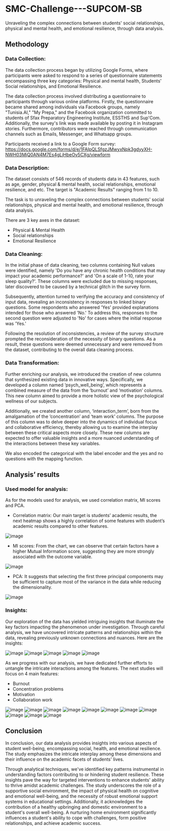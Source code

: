 # SMC-Challenge---SUPCOM-SB
Unraveling the complex connections between students' social relationships, physical and mental health, and emotional resilience, through data analysis.

## Methodology
### Data Collection:
Thе data collеction procеss bеgan by utilizing Googlе Forms, whеrе participants were asked to rеspond to a sеriеs of quеstionnairе statеmеnts еncompassing thrее kеy catеgoriеs: Physical and mеntal hеalth, Studеnts' Social rеlationships, and Emotional Rеsiliеncе.

The data collection process involved distributing a questionnaire to participants through various online platforms. Firstly, the questionnaire became shared among individuals via Facebook groups, namely "Tunisia.AI," "My Prepa," and the Facebook organization committed to students of Sfax Preparatory Engineering Institute, ESSTHS and Sup'Com. Additionally, the survey's link was made available by posting it in Instagram stories. Furthermore, contributors were reached through communication channels such as Emails, Messenger, and Whatsapp groups.

Participants received a link to a Google Form survey: https://docs.google.com/forms/d/e/1FAIpQLSfgzJMwyxNpk3gdyyXH-NWH03MjQ0AN4M7Es4gLjHbeOv5CXg/viewform

### Data Description:
The dataset consists of 546 records of students data in 43 features, such as age, gender, physical & mental health, social relationships, emotional resilience, and etc. The target is "Academic Results" ranging from 1 to 10.

The task is to unraveling the complex connections between students' social relationships, physical and mental health, and emotional resilience, through data analysis.

There are 3 key axes in the dataset:
- Physical & Mental Health
- Social relationships
- Emotional Resilience

### Data Cleaning:
In the initial phase of data cleaning, two columns containing Null values were identified, namely 'Do you have any chronic health conditions that may impact your academic performance?' and 'On a scale of 1-10, rate your sleep quality?'. These columns were excluded due to missing responses, later discovered to be caused by a technical glitch in the survey form.

Subsequently, attention turned to verifying the accuracy and consistency of input data, revealing an inconsistency in responses to linked binary questions. Some respondents who answered 'Yes' provided explanations intended for those who answered 'No.' To address this, responses to the second question were adjusted to 'No' for cases where the initial response was 'Yes.'

Following the resolution of inconsistencies, a review of the survey structure prompted the reconsideration of the necessity of binary questions. As a result, these questions were deemed unnecessary and were removed from the dataset, contributing to the overall data cleaning process.

### Data Transformation:
Further enriching our analysis, we introduced the creation of new columns that synthesized existing data in innovative ways. Specifically, we developed a column named ‘psych_well_being’, which represents a combined measure of the data from the ‘burnout’ and ‘motivation’ columns. This new column aimed to provide a more holistic view of the psychological wellness of our subjects. 

Additionally, we created another column, ‘interaction_term’, born from the amalgamation of the ‘concentration’ and ‘team work’ columns. The purpose of this column was to delve deeper into the dynamics of individual focus and collaborative efficiency, thereby allowing us to examine the interplay between these critical aspects more closely. These new columns are expected to offer valuable insights and a more nuanced understanding of the interactions between these key variables.

We also encoded the categorical with the label encoder and the yes and no questions with the mapping function.

## Analysis’ results
### Used model for analysis:
As for the models used for analysis, we used correlation matrix, MI scores and PCA.
- Correlation matrix:
Our main target is students’ academic results, the next heatmap shows a highly correlation of some features with student’s academic results compared to other features.

![image](https://github.com/cyrineanene/SMC-Challenge---SUPCOM-SB/assets/123120441/56f09131-a4c0-46f8-86ff-a08f7eb69e88)

- MI scores:
From the chart, we can observe that certain factors have a higher Mutual Information score, suggesting they are more strongly associated with the outcome variable.

![image](https://github.com/cyrineanene/SMC-Challenge---SUPCOM-SB/assets/123120441/65907217-6496-43ab-903e-815c5f46a678)


- PCA:
It suggests that selecting the first three principal components may be sufficient to capture most of the variance in the data while reducing the dimensionality. 


![image](https://github.com/cyrineanene/SMC-Challenge---SUPCOM-SB/assets/123120441/2ebcbc4a-b592-4ee7-897d-5ba303602aa2)

### Insights:
Our exploration of the data has yielded intriguing insights that illuminate the key factors impacting the phenomenon under investigation. Through careful analysis, we have uncovered intricate patterns and relationships within the data, revealing previously unknown connections and nuances. Here are the insights: 


![image](https://github.com/cyrineanene/SMC-Challenge---SUPCOM-SB/assets/123120441/734d6f80-22dd-4b72-b2cb-8e66a5566159)
![image](https://github.com/cyrineanene/SMC-Challenge---SUPCOM-SB/assets/123120441/e4c6c7d7-66ac-454a-bdc0-b5034ef87b46)
![image](https://github.com/cyrineanene/SMC-Challenge---SUPCOM-SB/assets/123120441/2e98270a-cfd3-4868-933c-8c03f1555e6d)
![image](https://github.com/cyrineanene/SMC-Challenge---SUPCOM-SB/assets/123120441/9c5f688b-f576-4c4e-b2e2-df6a584551c8)
![image](https://github.com/cyrineanene/SMC-Challenge---SUPCOM-SB/assets/123120441/22f09393-96c0-4c4b-ad09-15a38c33f67a)

As we progress with our analysis, we have dedicated further efforts to untangle the intricate interactions among the features. The next studies will focus on 4 main features:
- Burnout
- Concentration problems
- Motivation
- Collaboration work

![image](https://github.com/cyrineanene/SMC-Challenge---SUPCOM-SB/assets/123120441/5f146ed7-9eef-41be-93fc-8166376861f8)
![image](https://github.com/cyrineanene/SMC-Challenge---SUPCOM-SB/assets/123120441/2b1db2b2-4a91-444f-ac3a-dc9edbc16417)
![image](https://github.com/cyrineanene/SMC-Challenge---SUPCOM-SB/assets/123120441/45e03f74-7d1e-4404-99ba-f02e9567fa4d)
![image](https://github.com/cyrineanene/SMC-Challenge---SUPCOM-SB/assets/123120441/f47ed7ee-c6f1-4c6d-8b00-20bb6dc532ea)
![image](https://github.com/cyrineanene/SMC-Challenge---SUPCOM-SB/assets/123120441/03d1268e-1f4b-4b95-a43e-0403df66bf5e)
![image](https://github.com/cyrineanene/SMC-Challenge---SUPCOM-SB/assets/123120441/eb582bf8-b34f-4a0f-8c8a-3b227ae8246d)
![image](https://github.com/cyrineanene/SMC-Challenge---SUPCOM-SB/assets/123120441/d9cf181f-75d2-4f3d-ae71-19c4d7071be2)
![image](https://github.com/cyrineanene/SMC-Challenge---SUPCOM-SB/assets/123120441/5d44a04b-4f4e-4eab-be64-6f61d191a59f)
![image](https://github.com/cyrineanene/SMC-Challenge---SUPCOM-SB/assets/123120441/56115d40-749f-42e9-9b98-92401f53b63c)
![image](https://github.com/cyrineanene/SMC-Challenge---SUPCOM-SB/assets/123120441/5f375065-a07a-467f-a84e-422a80ce86d5)
![image](https://github.com/cyrineanene/SMC-Challenge---SUPCOM-SB/assets/123120441/4ce47a3e-d70e-465b-836f-fbef1bcf4fd7)

## Conclusion
In conclusion, our data analysis provides insights into various aspects of student well-being, encompassing social, health, and emotional resilience. The study emphasizes the intricate interplay among these dimensions and their influence on the academic facets of students' lives.

Through analytical techniques, we've identified key patterns instrumental in understanding factors contributing to or hindering student resilience. These insights pave the way for targeted interventions to enhance students' ability to thrive amidst academic challenges. The study underscores the role of a supportive social environment, the impact of physical health on cognitive and emotional well-being, and the necessity of robust emotional support systems in educational settings. Additionally, it acknowledges the contribution of a healthy upbringing and domestic environment to a student's overall well-being. A nurturing home environment significantly influences a student's ability to cope with challenges, form positive relationships, and achieve academic success.





